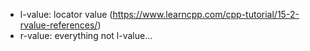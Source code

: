 
* l-value: locator value (https://www.learncpp.com/cpp-tutorial/15-2-rvalue-references/)
* r-value: everything not l-value...
